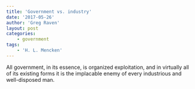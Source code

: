 ```yaml
---
title: 'Government vs. industry'
date: '2017-05-26'
author: 'Greg Raven'
layout: post
categories:
    - government
tags:
    - 'H. L. Mencken'
---
```


All government, in its essence, is organized exploitation, and in virtually all of its existing forms it is the implacable enemy of every industrious and well-disposed man.